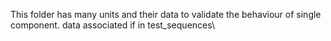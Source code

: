 This folder has many units and their data to validate the behaviour of single component. data associated if in test_sequences\
